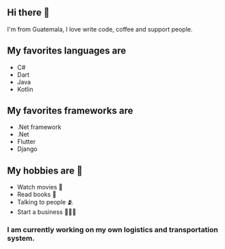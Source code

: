 ## Hi there 👋

I'm from Guatemala, I love write code, coffee and support people.


## My favorites languages are

* C#
* Dart
* Java
* Kotlin

## My favorites frameworks are

* .Net framework
* .Net
* Flutter
* Django

## My hobbies are 🥱

* Watch movies 🍿
* Read books 📔
* Talking to people 🫂
* Start a business 🧑🏼‍💼


### I am currently working on my own logistics and transportation system.
